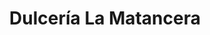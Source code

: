 ---
title: "Dulcería La Matancera"
url: /ciudad-de-matanzas/dulceria-la-matancera/
shop: Konditorei
---